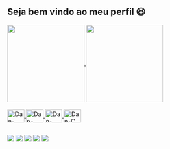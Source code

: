 ## Seja bem vindo ao meu perfil 😆
<div>
  <a href="https://github.com/DanFireDark47">
  <img align="center" img height="180em" src="https://github-readme-stats.vercel.app/api?username=DanFireDark47&show_icons=true&theme=tokyonight&include_all_commits=true&count_private=true"/>
  <img align="center" img height="180em" src="https://github-readme-stats.vercel.app/api/top-langs/?username=DanFireDark47&layout=compact&langs_count=7&theme=dark"/>
</div>
  
 <div style="display: inline_block"><br>
   <img align="center" alt="Dan-CSS" height="30" width="40" src="https://cdn.jsdelivr.net/gh/devicons/devicon/icons/css3/css3-original-wordmark.svg">
   <img align="center" alt="Dan-HTML" height="30" width="40" src="https://cdn.jsdelivr.net/gh/devicons/devicon/icons/html5/html5-original-wordmark.svg">
   <img align="center" alt="Dan-Python" height="30" width="40" src="https://cdn.jsdelivr.net/gh/devicons/devicon/icons/python/python-original.svg">
   <img align="center" alt="Dan-C" height="30" width="40" src="https://cdn.jsdelivr.net/gh/devicons/devicon/icons/c/c-original.svg">
   
 </div>
  
  ##
  
  <div> 
  <a href="https://www.instagram.com/din.amus/" target="_blank"><img src="https://img.shields.io/badge/-Instagram-%23E4405F?style=for-the-badge&logo=instagram&logoColor=white" target="_blank"></a>
 	<a href="https://www.twitch.tv/danfiredark" target="_blank"><img src="https://img.shields.io/badge/Twitch-9146FF?style=for-the-badge&logo=twitch&logoColor=white" target="_blank"></a>
 <a href="https://discord.gg/YYVQXfeD5x" target="_blank"><img src="https://img.shields.io/badge/Discord-7289DA?style=for-the-badge&logo=discord&logoColor=white" target="_blank"></a> 
  <a href = "mailto:DFDark47@Gmail.com"><img src="https://img.shields.io/badge/-Gmail-%23333?style=for-the-badge&logo=gmail&logoColor=white" target="_blank"></a>
  <a href="https://www.linkedin.com/in/danilosilvadeoliveira/" target="_blank"><img src="https://img.shields.io/badge/-LinkedIn-%230077B5?style=for-the-badge&logo=linkedin&logoColor=white" target="_blank"></a>  
</div>

